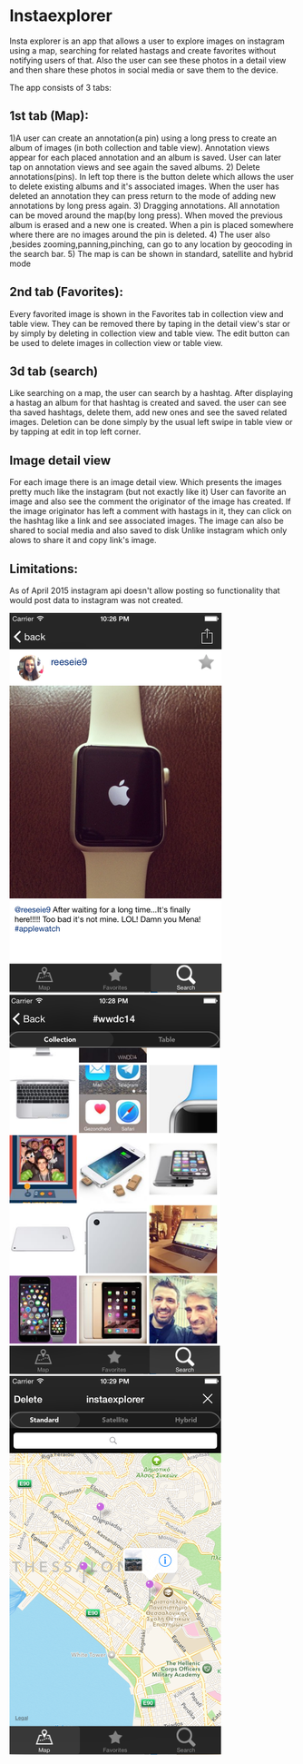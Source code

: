 # Instaexplorer

Insta explorer is an app that allows a user to explore images on instagram using a map, searching for related hastags and 
create favorites without notifying users of that. Also the user can see these photos in a detail view and then share these photos in social media or save them to 
the device.

The app consists of 3 tabs:

1st tab (Map):
--------------
1)A user can create an annotation(a pin) using a long press to create an album of images (in both collection and table view).
  Annotation views appear for each placed annotation and an album is saved. User can later tap on annotation views and
  see again the saved albums.
2) Delete annotations(pins). In left top there is the button delete which allows the user to delete existing albums and it's 
   associated images. When the user has deleted an annotation they can press return to the mode of adding new annotations by
   long press again.
3) Dragging annotations. All annotation can be moved around the map(by long press). When moved the previous album is erased and a new
   one is created. When a pin is placed somewhere where there are no images around the pin is deleted.
4) The user also ,besides zooming,panning,pinching, can go to any location by geocoding in the search bar.
5) The map is can be shown in standard, satellite and hybrid mode

2nd tab (Favorites):
--------------------
Every favorited image is shown in the Favorites tab in collection view and table view. They can be removed there by taping
in the detail view's star or by simply by deleting in collection view and table view. The edit button can be used to delete images 
in collection view or table view.

3d tab (search)
-----------------
Like searching on a map, the user can search by a hashtag. After displaying a hastag an album for that hashtag is created
and saved. the user can see tha saved hashtags, delete them, add new ones and see the saved related images.
Deletion can be done simply by the usual left swipe in table view or by tapping at edit in top left corner.

Image detail view
-----------------
For each image there is an image detail view. Which presents the images pretty much like the instagram (but not exactly like it)
User can favorite an image and also see the comment the originator of the image has created.
If the image originator has left a comment with hastags in it, they can click on the hashtag like a link and see associated images.
The image can also be shared to social media and also saved to disk Unlike instagram which only alows to share it and copy
link's image.

Limitations:
------------
As of April 2015 instagram api doesn't allow posting so functionality that would post data to instagram was not created.


![alt tag](https://raw.githubusercontent.com/spirosrap/insta/master/sc1.png)
![alt tag](https://raw.githubusercontent.com/spirosrap/insta/master/sc2.png)
![alt tag](https://raw.githubusercontent.com/spirosrap/insta/master/sc3.png)
